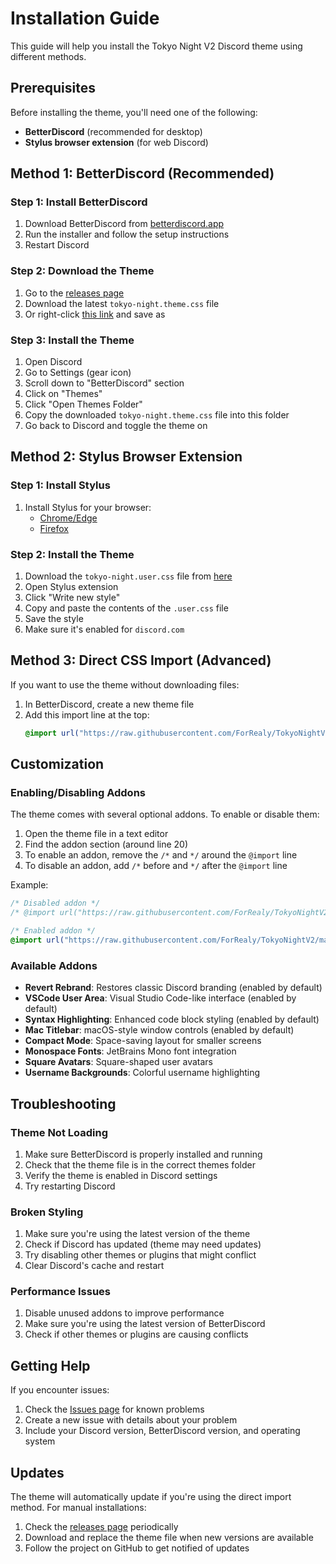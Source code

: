 # Installation Guide

This guide will help you install the Tokyo Night V2 Discord theme using different methods.

## Prerequisites

Before installing the theme, you'll need one of the following:

- **BetterDiscord** (recommended for desktop)
- **Stylus browser extension** (for web Discord)

## Method 1: BetterDiscord (Recommended)

### Step 1: Install BetterDiscord

1. Download BetterDiscord from [betterdiscord.app](https://betterdiscord.app/)
2. Run the installer and follow the setup instructions
3. Restart Discord

### Step 2: Download the Theme

1. Go to the [releases page](https://github.com/ForRealy/TokyoNightV2/releases)
2. Download the latest `tokyo-night.theme.css` file
3. Or right-click [this link](https://raw.githubusercontent.com/ForRealy/TokyoNightV2/main/themes/tokyo-night.theme.css) and save as

### Step 3: Install the Theme

1. Open Discord
2. Go to Settings (gear icon)
3. Scroll down to "BetterDiscord" section
4. Click on "Themes"
5. Click "Open Themes Folder"
6. Copy the downloaded `tokyo-night.theme.css` file into this folder
7. Go back to Discord and toggle the theme on

## Method 2: Stylus Browser Extension

### Step 1: Install Stylus

1. Install Stylus for your browser:
   - [Chrome/Edge](https://chrome.google.com/webstore/detail/stylus/clngdbkpkpeebahjckkjfobafhncgmne)
   - [Firefox](https://addons.mozilla.org/en-US/firefox/addon/styl-us/)

### Step 2: Install the Theme

1. Download the `tokyo-night.user.css` file from [here](https://raw.githubusercontent.com/ForRealy/TokyoNightV2/main/themes/tokyo-night.user.css)
2. Open Stylus extension
3. Click "Write new style"
4. Copy and paste the contents of the `.user.css` file
5. Save the style
6. Make sure it's enabled for `discord.com`

## Method 3: Direct CSS Import (Advanced)

If you want to use the theme without downloading files:

1. In BetterDiscord, create a new theme file
2. Add this import line at the top:
   ```css
   @import url("https://raw.githubusercontent.com/ForRealy/TokyoNightV2/main/themes/tokyo-night.theme.css");
   ```

## Customization

### Enabling/Disabling Addons

The theme comes with several optional addons. To enable or disable them:

1. Open the theme file in a text editor
2. Find the addon section (around line 20)
3. To enable an addon, remove the `/*` and `*/` around the `@import` line
4. To disable an addon, add `/*` before and `*/` after the `@import` line

Example:
```css
/* Disabled addon */
/* @import url("https://raw.githubusercontent.com/ForRealy/TokyoNightV2/main/src/addons/compact-mode.css"); */

/* Enabled addon */
@import url("https://raw.githubusercontent.com/ForRealy/TokyoNightV2/main/src/addons/compact-mode.css");
```

### Available Addons

- **Revert Rebrand**: Restores classic Discord branding (enabled by default)
- **VSCode User Area**: Visual Studio Code-like interface (enabled by default)
- **Syntax Highlighting**: Enhanced code block styling (enabled by default)
- **Mac Titlebar**: macOS-style window controls (enabled by default)
- **Compact Mode**: Space-saving layout for smaller screens
- **Monospace Fonts**: JetBrains Mono font integration
- **Square Avatars**: Square-shaped user avatars
- **Username Backgrounds**: Colorful username highlighting

## Troubleshooting

### Theme Not Loading

1. Make sure BetterDiscord is properly installed and running
2. Check that the theme file is in the correct themes folder
3. Verify the theme is enabled in Discord settings
4. Try restarting Discord

### Broken Styling

1. Make sure you're using the latest version of the theme
2. Check if Discord has updated (theme may need updates)
3. Try disabling other themes or plugins that might conflict
4. Clear Discord's cache and restart

### Performance Issues

1. Disable unused addons to improve performance
2. Make sure you're using the latest version of BetterDiscord
3. Check if other themes or plugins are causing conflicts

## Getting Help

If you encounter issues:

1. Check the [Issues page](https://github.com/ForRealy/TokyoNightV2/issues) for known problems
2. Create a new issue with details about your problem
3. Include your Discord version, BetterDiscord version, and operating system

## Updates

The theme will automatically update if you're using the direct import method. For manual installations:

1. Check the [releases page](https://github.com/ForRealy/TokyoNightV2/releases) periodically
2. Download and replace the theme file when new versions are available
3. Follow the project on GitHub to get notified of updates